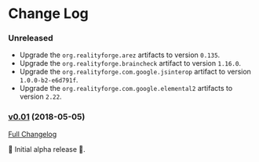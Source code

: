 # Change Log

### Unreleased

* Upgrade the `org.realityforge.arez` artifacts to version `0.135`.
* Upgrade the `org.realityforge.braincheck` artifact to version `1.16.0`.
* Upgrade the `org.realityforge.com.google.jsinterop` artifact to version `1.0.0-b2-e6d791f`.
* Upgrade the `org.realityforge.com.google.elemental2` artifacts to version `2.22`.

### [v0.01](https://github.com/arez/arez-spytools/tree/v0.01) (2018-05-05)
[Full Changelog](https://github.com/arez/arez-spytools/compare/ebf754aa2709cbc9d8bb48e8461c3c20045b0aa6...v0.01)

 ‎🎉	Initial alpha release ‎🎉.
